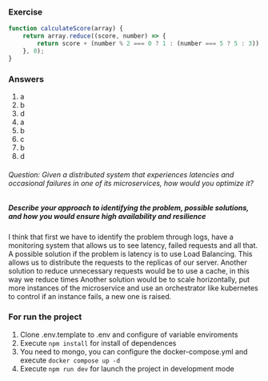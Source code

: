 ### Exercise
```javascript
function calculateScore(array) {
    return array.reduce((score, number) => {
        return score + (number % 2 === 0 ? 1 : (number === 5 ? 5 : 3));
    }, 0);
}
```
### Answers
1) a
2) b
3) d
4) a
5) b
6) c
7) b
8) d

###### Question: Given a distributed system that experiences latencies and occasional failures in one of its microservices, how would you optimize it?
##### Describe your approach to identifying the problem, possible solutions, and how you would ensure high availability and resilience

I think that first we have to identify the problem through logs, have a monitoring system that allows us to see latency, failed requests and all that. A possible solution if the problem is latency is to use Load Balancing. This allows us to distribute the requests to the replicas of our server.
Another solution to reduce unnecessary requests would be to use a cache, in this way we reduce times
Another solution would be to scale horizontally, put more instances of the microservice and use an orchestrator like kubernetes to control if an instance fails, a new one is raised.



### For run the project
1. Clone .env.template to .env and configure of variable enviroments
2. Execute `npm install` for install of dependences
3. You need to mongo, you can configure the docker-compose.yml and execute `docker compose up -d`
4. Execute `npm run dev` for launch the project in development mode